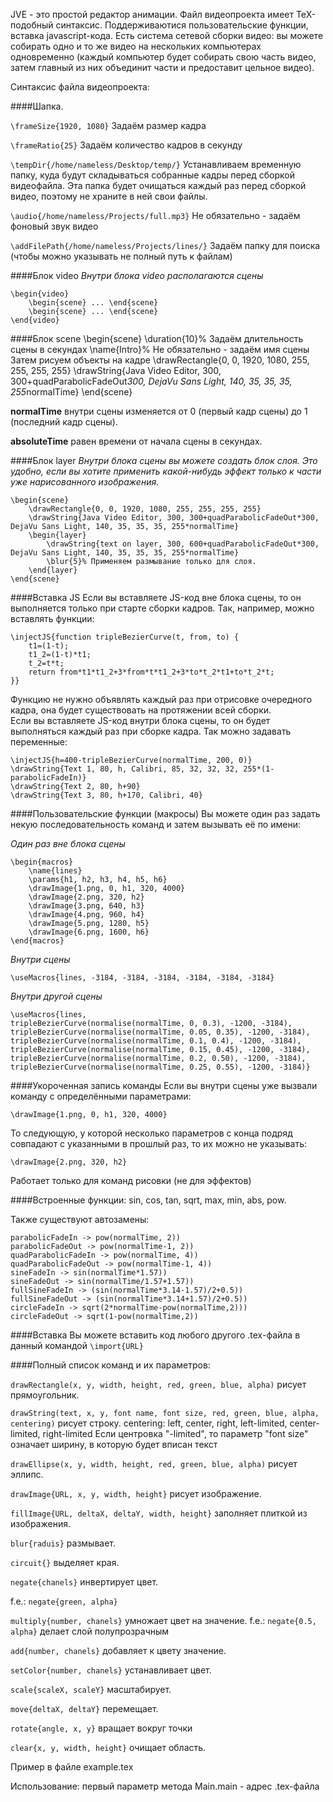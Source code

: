JVE - это  простой редактор анимации. Файл видеопроекта имеет TeX-подобный синтаксис. Поддерживаютися пользовательские функции, вставка javascript-кода. Есть система сетевой сборки видео: вы можете собирать одно и то же видео на нескольких компьютерах одновременно (каждый компьютер будет собирать свою часть видео, затем главный из них объединит части и предоставит цельное видео).

Синтаксис файла видеопроекта:

####Шапка. 

`\frameSize{1920, 1080}` Задаём размер кадра

`\frameRatio{25}` Задаём количество кадров в секунду

`\tempDir{/home/nameless/Desktop/temp/}` Устанавливаем временную папку, куда будут складываться собранные кадры перед сборкой видеофайла. Эта папка будет очищаться каждый раз перед сборкой видео, поэтому не храните в ней свои файлы.

`\audio{/home/nameless/Projects/full.mp3}` Не обязательно - задаём фоновый звук видео

`\addFilePath{/home/nameless/Projects/lines/}` Задаём папку для поиска (чтобы можно указывать не полный путь к файлам)

####Блок video
*Внутри блока video располагаются сцены*

    \begin{video}
        \begin{scene} ... \end{scene}
        \begin{scene} ... \end{scene}
    \end{video}

####Блок scene
    \begin{scene}
        \duration{10}% Задаём длительность сцены в секундах
        \name{Intro}% Не обязательно - задаём имя сцены
        Затем рисуем объекты на кадре
        \drawRectangle{0, 0, 1920, 1080, 255, 255, 255, 255}
        \drawString{Java Video Editor, 300, 300+quadParabolicFadeOut*300, DejaVu Sans Light, 140, 35, 35, 35, 255*normalTime}
    \end{scene}
        
**normalTime** внутри сцены изменяется от 0 (первый кадр сцены) до 1 (последний кадр сцены).

**absoluteTime** равен времени от начала сцены в секундах.

####Блок layer
*Внутри блока сцены вы можете создать блок слоя. Это удобно, если вы хотите применить какой-нибудь эффект только к части уже нарисованного изображения.*
    
    \begin{scene} 
        \drawRectangle{0, 0, 1920, 1080, 255, 255, 255, 255}
        \drawString{Java Video Editor, 300, 300+quadParabolicFadeOut*300, DejaVu Sans Light, 140, 35, 35, 35, 255*normalTime}
        \begin{layer}
            \drawString{text on layer, 300, 600+quadParabolicFadeOut*300, DejaVu Sans Light, 140, 35, 35, 35, 255*normalTime}
            \blur{5}% Применяем размывание только для слоя.
        \end{layer}
    \end{scene}

####Вставка JS
Если вы вставляете JS-код вне блока сцены, то он выполняется только при старте сборки кадров. Так, например, можно вставлять функции:

    \injectJS{function tripleBezierCurve(t, from, to) {
        t1=(1-t);
        t1_2=(1-t)*t1;
        t_2=t*t;
        return from*t1*t1_2+3*from*t*t1_2+3*to*t_2*t1+to*t_2*t;
    }}

Функцию не нужно объявлять каждый раз при отрисовке очередного кадра, она будет существовать на протяжении всей сборки.    
Если вы вставляете JS-код внутри блока сцены, то он будет выполняться каждый раз при сборке кадра. Так можно задавать переменные:

    \injectJS{h=400-tripleBezierCurve(normalTime, 200, 0)}
    \drawString{Text 1, 80, h, Calibri, 85, 32, 32, 32, 255*(1-parabolicFadeIn)}
    \drawString{Text 2, 80, h+90}
    \drawString{Text 3, 80, h+170, Calibri, 40}

####Пользовательские функции (макросы)
Вы можете один раз задать некую последовательность команд и затем вызывать её по имени:

*Один раз вне блока сцены*

    \begin{macros}
        \name{lines}
        \params{h1, h2, h3, h4, h5, h6}
        \drawImage{1.png, 0, h1, 320, 4000}
        \drawImage{2.png, 320, h2}
        \drawImage{3.png, 640, h3}
        \drawImage{4.png, 960, h4}
        \drawImage{5.png, 1280, h5}
        \drawImage{6.png, 1600, h6}
    \end{macros}

*Внутри сцены*

`\useMacros{lines, -3184, -3184, -3184, -3184, -3184, -3184}`

*Внутри другой сцены*

    \useMacros{lines,
    tripleBezierCurve(normalise(normalTime, 0, 0.3), -1200, -3184),
    tripleBezierCurve(normalise(normalTime, 0.05, 0.35), -1200, -3184),
    tripleBezierCurve(normalise(normalTime, 0.1, 0.4), -1200, -3184),
    tripleBezierCurve(normalise(normalTime, 0.15, 0.45), -1200, -3184),
    tripleBezierCurve(normalise(normalTime, 0.2, 0.50), -1200, -3184),
    tripleBezierCurve(normalise(normalTime, 0.25, 0.55), -1200, -3184)}

####Укороченная запись команды
Если вы внутри сцены уже вызвали команду с определёнными параметрами:

`\drawImage{1.png, 0, h1, 320, 4000}`

То следующую, у которой несколько параметров с конца подряд совпадают с указанными в прошлый раз, то их можно не указывать:

`\drawImage{2.png, 320, h2}`

Работает только для команд рисовки (не для эффектов)

####Встроенные функции:
sin, cos, tan, sqrt, max, min, abs, pow.

Также существуют автозамены:        

    parabolicFadeIn -> pow(normalTime, 2))
    parabolicFadeOut -> pow(normalTime-1, 2))
    quadParabolicFadeIn -> pow(normalTime, 4))
    quadParabolicFadeOut -> pow(normalTime-1, 4))
    sineFadeIn -> sin(normalTime*1.57))
    sineFadeOut -> sin(normalTime/1.57+1.57))
    fullSineFadeIn -> (sin(normalTime*3.14-1.57)/2+0.5))
    fullSineFadeOut -> (sin(normalTime*3.14+1.57)/2+0.5))
    circleFadeIn -> sqrt(2*normalTime-pow(normalTime,2)))
    circleFadeOut -> sqrt(1-pow(normalTime,2))

####Вставка
Вы можете вставить код любого другого .tex-файла в данный командой `\import{URL}`

####Полный список команд и их параметров:

`drawRectangle(x, y, width, height, red, green, blue, alpha)` рисует прямоугольник.

`drawString(text, x, y, font name, font size, red, green, blue, alpha, centering)` рисует строку.
centering: left, center, right, left-limited, center-limited, right-limited
Если центровка "-limited", то параметр "font size" означает ширину, в которую будет вписан текст

`drawEllipse(x, y, width, height, red, green, blue, alpha)` рисует эллипс.

`drawImage{URL, x, y, width, height}` рисует изображение.

`fillImage{URL, deltaX, deltaY, width, height}` заполняет плиткой из изображения.

`blur{raduis}` размывает.

`circuit{}` выделяет края.

`negate{chanels}` инвертирует цвет.

f.e.: `negate{green, alpha}`

`multiply{number, chanels}` умножает цвет на значение.
f.e.: `negate{0.5, alpha}` делает слой полупрозрачным

`add{number, chanels}` добавляет к цвету значение.

`setColor{number, chanels}` устанавливает цвет.

`scale{scaleX, scaleY}` масштабирует.

`move{deltaX, deltaY}` перемещает.

`rotate{angle, x, y}` вращает вокруг точки

`clear{x, y, width, height}` очищает область.

Пример в файле example.tex

Использование: первый параметр метода Main.main - адрес .tex-файла